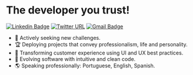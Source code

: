 # The developer you trust!

[![Linkedin Badge](https://img.shields.io/badge/-LinkedIn-blue?style=flat-square&logo=Linkedin&logoColor=white&link=https://www.linkedin.com/in/joakimteixeira/)](https://www.linkedin.com/in/joakimteixeira/)
[![Twitter URL](https://img.shields.io/badge/-Twitter-1DA1F2?style=flat-square&logo=twitter&logoColor=white&link=https://twitter.com/JoakimTeixeira)](https://twitter.com/JoakimTeixeira)
[![Gmail Badge](https://img.shields.io/badge/-Outlook-0078D4?style=flat-square&logo=microsoft-outlook&logoColor=white&link=mailto:setokim1@hotmail.com)](mailto:setokim1@hotmail.com)

- 🚀 Actively seeking new challenges.
- 🏆 Deploying projects that convey professionalism, life and personality. 
- 🎨 Transforming customer experience using UI and UX best practices.
- 🌱 Evolving software with intuitive and clean code.
- 🌎 Speaking professionally: Portuguese, English, Spanish.
